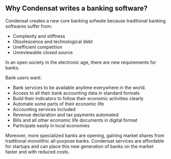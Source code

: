 ## Why Condensat writes a banking software?

Condensat creates a new core banking sofwate because traditional banking softwares suffer from:
* Complexity and stiffness
* Obsolescence and technological debt
* Unefficient competition
* Unreviewable closed source

In an open society in the electronic age, there are new requirements for banks.

Bank users want:
* Bank services to be available anytime everywhere in the world.
* Access to all their bank accounting data in standard formats
* Build their indicators to follow their economic activities clearly
* Automate some parts of their economic life
* Accounting services included
* Revenue declaration and tax payments automated
* Bills and all other economic life documents in digital format
* Participate easily in local economies

Moreover, more specialized banks are opening, gaining market shares from traditional monolithic all-purpose banks.
Condensat services are affordable for startups and can place this new generation of banks on the market faster and with reduced costs.
